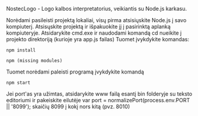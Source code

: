 NostecLogo - Logo kalbos interpretatorius, veikiantis su Node.js karkasu.

Norėdami pasileisti projektą lokaliai, visų pirma atsisiųskite Node.js į savo kompiuterį.
Atsisųskite projektą ir išpakuokite jį į pasirinktą aplanką kompiuteryje.
Atsidarykite cmd.exe ir naudodami komandą cd nueikite į projekto direktoriją (kurioje yra app.js failas)
Tuomet įvykdykite komandas:
````
npm install
````
````
npm (missing modules)
````
Tuomet norėdami paleisti programą įvykdykite komandą
````
npm start
````
Jei port'as yra užimtas, atsidarykite www failą esantį bin folderyje su teksto editoriumi ir pakeiskite eilutėje
var port = normalizePort(process.env.PORT || '8099'); skaičių 8099 į kokį nors kitą (pvz. 8010)

